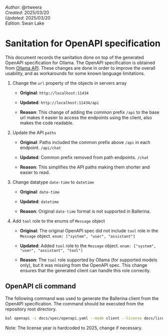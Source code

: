 _Author_:  @rtweera\
_Created_: 2025/03/20 \
_Updated_: 2025/03/20 \
_Edition_: Swan Lake

# Sanitation for OpenAPI specification

This document records the sanitation done on top of the generated OpenAPI specification for Ollama.
The OpenAPI specification is obtained from [Ollama API](https://github.com/ollama/ollama/blob/main/docs/api.md).
These changes are done in order to improve the overall usability, and as workarounds for some known language limitations.

1. Change the `url` property of the objects in servers array

   - **Original**:
   `http://localhost:11434`

   - **Updated**:
   `http://localhost:11434/api`

   - **Reason**: This change of adding the common prefix `/api` to the base url makes it easier to access the endpoints using the client, also makes the code readable.

2. Update the API `paths`

   - **Original**: Paths included the common prefix above `/api` in each endpoint.
   `/api/chat`

   - **Updated**: Common prefix removed from path endpoints.
   `/chat`

   - **Reason**: This simplifies the API paths making them shorter and easier to read.

3. Change datatype `date-time` to `datetime`

   - **Original**: `date-time`

   - **Updated**: `datetime`

   - **Reason**: Original `date-time` format is not supported in Ballerina.

4. Add `tool` role to the enums of `Message` object

   - **Original**: The original OpenAPI spec did not include `tool` role in the `Message` object.
   `enum: ["system", "user", "assistant"]`

   - **Updated**: Added `tool` role to the `Message` object.
   `enum: ["system", "user", "assistant", "tool"]`

   - **Reason**: The `tool` role supported by Ollama (for supported models only), but it was missing from the OpenAPI spec. This change ensures that the generated client can handle this role correctly.

<!-- 4. Add `done_reason` to `GenerateStreamResponse` object

   - **Original**: The original OpenAPI spec did not include `done_reason` in the `GenerateStreamResponse` object.

   - **Updated**: Added `done_reason` to the `GenerateStreamResponse` object.

   - **Reason**: `done_reason` is provided in the last response from the server. -->

## OpenAPI cli command

The following command was used to generate the Ballerina client from the OpenAPI specification. The command should be executed from the repository root directory.

```bash
bal openapi -i docs/spec/openapi.yaml --mode client --license docs/license.txt -o ballerina 
```

Note: The license year is hardcoded to 2025, change if necessary.
